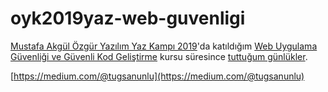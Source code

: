 # oyk2019yaz-web-guvenligi

[Mustafa Akgül Özgür Yazılım Yaz Kampı 2019](https://kamp.linux.org.tr/2019/yaz/)'da katıldığım [Web Uygulama Güvenliği ve Güvenli Kod Geliştirme](https://kamp.linux.org.tr/2019/yaz/kurslar/web-uygulama-guvenligi-ve-guvenli-kod-gelistirme/) kursu süresince [tuttuğum günlükler](https://medium.com/@tugsanunlu). 

[https://medium.com/@tugsanunlu](https://medium.com/@tugsanunlu)
